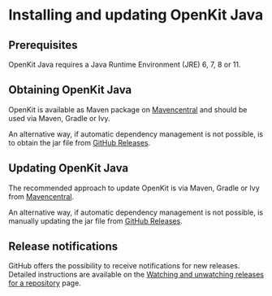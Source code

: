 # Installing and updating OpenKit Java

## Prerequisites
OpenKit Java requires a Java Runtime Environment (JRE) 6, 7, 8 or 11.

## Obtaining OpenKit Java
OpenKit is available as Maven package on [Mavencentral][mvncentral] and should be used via Maven, Gradle or Ivy.

An alternative way, if automatic dependency management is not possible, is to obtain the jar file
from [GitHub Releases][gh-releases].

## Updating OpenKit Java
The recommended approach to update OpenKit is via Maven, Gradle or Ivy from [Mavencentral][mvncentral].

An alternative way, if automatic dependency management is not possible, is manually updating
the jar file from [GitHub Releases][gh-releases].

## Release notifications
GitHub offers the possibility to receive notifications for new releases. Detailed instructions are available
on the [Watching and unwatching releases for a repository][gh-release-notification] page. 

[mvncentral]: https://search.maven.org/artifact/com.dynatrace.openkit/openkit-java
[gh-releases]: https://github.com/Dynatrace/openkit-java/releases
[gh-release-notification]: https://help.github.com/en/github/receiving-notifications-about-activity-on-github/watching-and-unwatching-releases-for-a-repository